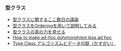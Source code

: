 ### 型クラス

- [型クラスに関するここ数日の議論][1]
- [型クラスをOrderingを用いて説明してみる][2]
- [型クラスの真の力を見せる][3]
- [How to make ad-hoc polymorphism less ad hoc][4]
- [Type Class アルゴリズムとデータの鎹（かすがい）][5]

[1]: https://togetter.com/li/1113557
[2]: http://kmizu.hatenablog.com/entry/2017/05/22/224622
[3]: http://kmizu.hatenablog.com/entry/2017/05/23/160923
[4]: https://people.csail.mit.edu/dnj/teaching/6898/papers/wadler88.pdf
[5]: http://xerial.org/scala-cookbook/recipes/2013/02/05/type-class
